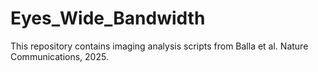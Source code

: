 # Eyes_Wide_Bandwidth
This repository contains imaging analysis scripts from Balla et al. Nature Communications, 2025.
